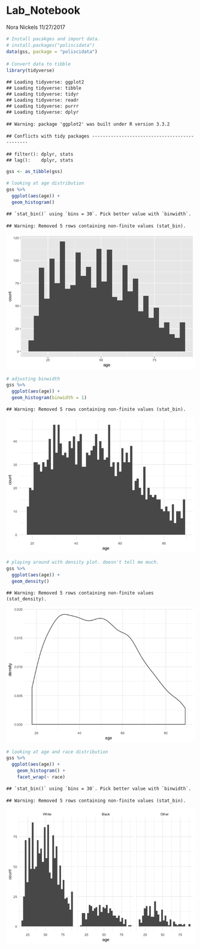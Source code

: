 Lab\_Notebook
================
Nora Nickels
11/27/2017

``` r
# Install pacakges and import data. 
# install.packages("poliscidata")
data(gss, package = "poliscidata")

# Convert data to tibble
library(tidyverse)
```

    ## Loading tidyverse: ggplot2
    ## Loading tidyverse: tibble
    ## Loading tidyverse: tidyr
    ## Loading tidyverse: readr
    ## Loading tidyverse: purrr
    ## Loading tidyverse: dplyr

    ## Warning: package 'ggplot2' was built under R version 3.3.2

    ## Conflicts with tidy packages ----------------------------------------------

    ## filter(): dplyr, stats
    ## lag():    dplyr, stats

``` r
gss <- as_tibble(gss)
```

``` r
# looking at age distribution
gss %>% 
  ggplot(aes(age)) +
  geom_histogram()
```

    ## `stat_bin()` using `bins = 30`. Pick better value with `binwidth`.

    ## Warning: Removed 5 rows containing non-finite values (stat_bin).

![](Lab_Notebook_files/figure-markdown_github/EDA-1.png)

``` r
# adjusting binwidth
gss %>% 
  ggplot(aes(age)) +
  geom_histogram(binwidth = 1)
```

    ## Warning: Removed 5 rows containing non-finite values (stat_bin).

![](Lab_Notebook_files/figure-markdown_github/EDA-2.png)

``` r
# playing around with density plot. doesn't tell me much.
gss %>% 
  ggplot(aes(age)) +
  geom_density()
```

    ## Warning: Removed 5 rows containing non-finite values (stat_density).

![](Lab_Notebook_files/figure-markdown_github/EDA-3.png)

``` r
# looking at age and race distribution
gss %>%
  ggplot(aes(age)) +
    geom_histogram() +
    facet_wrap(~ race)
```

    ## `stat_bin()` using `bins = 30`. Pick better value with `binwidth`.

    ## Warning: Removed 5 rows containing non-finite values (stat_bin).

![](Lab_Notebook_files/figure-markdown_github/EDA-4.png)
